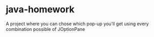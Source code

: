 # java-homework
A project where you can chose which pop-up you'll get using every combination possible of JOptionPane
